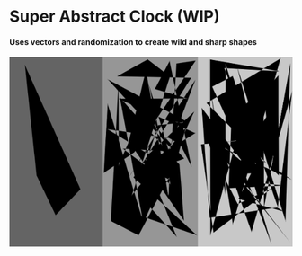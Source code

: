 # Super Abstract Clock (WIP)

#### Uses vectors and randomization to create wild and sharp shapes

![](superAbstractClock.gif)
